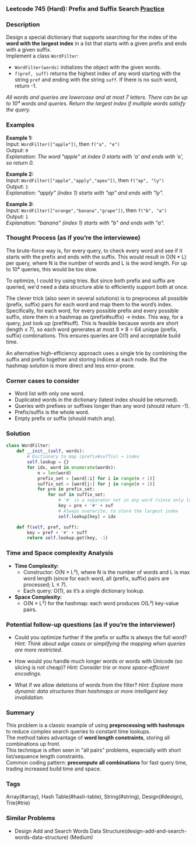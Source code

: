 ### Leetcode 745 (Hard): Prefix and Suffix Search [Practice](https://leetcode.com/problems/prefix-and-suffix-search)

### Description  
Design a special dictionary that supports searching for the index of the **word with the largest index** in a list that starts with a given prefix and ends with a given suffix.  
Implement a class `WordFilter`:
- `WordFilter(words)` initializes the object with the given words.
- `f(pref, suff)` returns the highest index of any word starting with the string `pref` and ending with the string `suff`. If there is no such word, return -1.  

*All words and queries are lowercase and at most 7 letters. There can be up to 10⁴ words and queries. Return the largest index if multiple words satisfy the query.*

### Examples  

**Example 1:**  
Input: `WordFilter(["apple"])`, then `f("a", "e")`  
Output: `0`  
*Explanation: The word "apple" at index 0 starts with 'a' and ends with 'e', so return 0.*

**Example 2:**  
Input: `WordFilter(["apple","apply","apex"])`, then `f("ap", "ly")`  
Output: `1`  
*Explanation: "apply" (index 1) starts with "ap" and ends with "ly".*

**Example 3:**  
Input: `WordFilter(["orange","banana","grape"])`, then `f("b", "a")`  
Output: `1`  
*Explanation: "banana" (index 1) starts with "b" and ends with "a".*

### Thought Process (as if you’re the interviewee)  
The brute-force way is, for every query, to check every word and see if it starts with the prefix and ends with the suffix. This would result in O(N \* L) per query, where N is the number of words and L is the word length. For up to 10⁴ queries, this would be too slow.

To optimize, I could try using tries. But since both prefix and suffix are queried, we'd need a data structure able to efficiently support both at once.

The clever trick (also seen in several solutions) is to preprocess all possible (prefix, suffix) pairs for each word and map them to the word’s index. Specifically, for each word, for every possible prefix and every possible suffix, store them in a hashmap as (prefix#suffix) → index. This way, for a query, just look up (pref#suff). This is feasible because words are short (length ≤ 7), so each word generates at most 8 × 8 = 64 unique (prefix, suffix) combinations. This ensures queries are O(1) and acceptable build time.

An alternative high-efficiency approach uses a single trie by combining the suffix and prefix together and storing indices at each node. But the hashmap solution is more direct and less error-prone.

### Corner cases to consider  
- Word list with only one word.
- Duplicated words in the dictionary (latest index should be returned).
- Queries with prefixes or suffixes longer than any word (should return -1).
- Prefix/suffix is the whole word.
- Empty prefix or suffix (should match any).

### Solution

```python
class WordFilter:
    def __init__(self, words):
        # Dictionary to map (prefix#suffix) → index
        self.lookup = {}
        for idx, word in enumerate(words):
            n = len(word)
            prefix_set = [word[:i] for i in range(n + 1)]
            suffix_set = [word[j:] for j in range(n + 1)]
            for pre in prefix_set:
                for suf in suffix_set:
                    # '#' is a separator not in any word (since only lowercase)
                    key = pre + '#' + suf
                    # Always overwrite, to store the largest index
                    self.lookup[key] = idx

    def f(self, pref, suff):
        key = pref + '#' + suff
        return self.lookup.get(key, -1)
```

### Time and Space complexity Analysis  

- **Time Complexity:**
  - Constructor: O(N × L²), where N is the number of words and L is max word length (since for each word, all (prefix, suffix) pairs are processed; L ≤ 7).
  - Each query: O(1), as it’s a single dictionary lookup.
- **Space Complexity:**
  - O(N × L²) for the hashmap: each word produces O(L²) key-value pairs.

### Potential follow-up questions (as if you’re the interviewer)  

- Could you optimize further if the prefix or suffix is always the full word?
  *Hint: Think about edge cases or simplifying the mapping when queries are more restricted.*

- How would you handle much longer words or words with Unicode (so slicing is not cheap)?
  *Hint: Consider trie or more space-efficient encodings.*

- What if we allow deletions of words from the filter?
  *Hint: Explore more dynamic data structures than hashmaps or more intelligent key invalidation.*

### Summary
This problem is a classic example of using **preprocessing with hashmaps** to reduce complex search queries to constant time lookups.  
The method takes advantage of **word length constraints**, storing all combinations up front.  
This technique is often seen in "all pairs" problems, especially with short list/sequence length constraints.  
Common coding pattern: **precompute all combinations** for fast query time, trading increased build time and space.

### Tags
Array(#array), Hash Table(#hash-table), String(#string), Design(#design), Trie(#trie)

### Similar Problems
- Design Add and Search Words Data Structure(design-add-and-search-words-data-structure) (Medium)